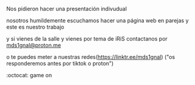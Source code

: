 Nos pidieron hacer una presentación indivudual

nosotros humildemente escuchamos hacer una página web en parejas y este es nuestro trabajo

y si vienes de la salle y vienes por tema de iRiS contactanos por mds1gnal@proton.me 
 
o te puedes meter a nuestras redes(https://linktr.ee/mds1gnal) ("os responderemos antes por tiktok o proton") 



:octocat: game on
